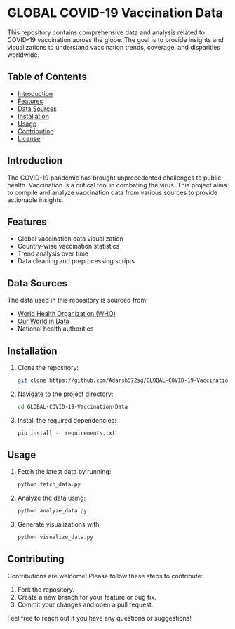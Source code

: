 # GLOBAL COVID-19 Vaccination Data

This repository contains comprehensive data and analysis related to COVID-19 vaccination across the globe. The goal is to provide insights and visualizations to understand vaccination trends, coverage, and disparities worldwide.

## Table of Contents
- [Introduction](#introduction)
- [Features](#features)
- [Data Sources](#data-sources)
- [Installation](#installation)
- [Usage](#usage)
- [Contributing](#contributing)
- [License](#license)

## Introduction
The COVID-19 pandemic has brought unprecedented challenges to public health. Vaccination is a critical tool in combating the virus. This project aims to compile and analyze vaccination data from various sources to provide actionable insights.

## Features
- Global vaccination data visualization
- Country-wise vaccination statistics
- Trend analysis over time
- Data cleaning and preprocessing scripts

## Data Sources
The data used in this repository is sourced from:
- [World Health Organization (WHO)](https://www.who.int/)
- [Our World in Data](https://ourworldindata.org/covid-vaccinations)
- National health authorities

## Installation
1. Clone the repository:
   ```bash
   git clone https://github.com/Adarsh572sg/GLOBAL-COVID-19-Vaccination-Data.git
   ```
2. Navigate to the project directory:
   ```bash
   cd GLOBAL-COVID-19-Vaccination-Data
   ```
3. Install the required dependencies:
   ```bash
   pip install -r requirements.txt
   ```

## Usage
1. Fetch the latest data by running:
   ```bash
   python fetch_data.py
   ```
2. Analyze the data using:
   ```bash
   python analyze_data.py
   ```
3. Generate visualizations with:
   ```bash
   python visualize_data.py
   ```

## Contributing
Contributions are welcome! Please follow these steps to contribute:
1. Fork the repository.
2. Create a new branch for your feature or bug fix.
3. Commit your changes and open a pull request.



Feel free to reach out if you have any questions or suggestions!
